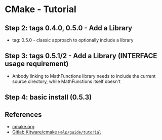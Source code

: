 # CMake - Tutorial

## Step 2: tags 0.4.0, 0.5.0 - Add a Library

- tag: 0.5.0 - classic approach to optionally include a library

## Step 3: tags 0.5.1/2 - Add a Library (INTERFACE usage requirement)

- Anbody linking to MathFunctions library needs to include the current source
directory, while MathFunctions itself doesn't

## Step 4: basic install (0.5.3)

## References

- [cmake.org](https://cmake.org/cmake/help/v3.16/guide/tutorial/index.html)
- [Gitlab Kitware/cmake `Help/guide/tutorial`](https://gitlab.kitware.com/cmake/cmake/-/tree/master/Help/guide/tutorial)
